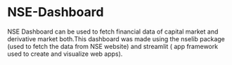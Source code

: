# NSE-Dashboard
NSE Dashboard can be used to fetch financial data of capital market and derivative market both.This dashboard was made using the nselib package (used to fetch the data from NSE website) and streamlit ( app framework used to create and visualize web apps).
